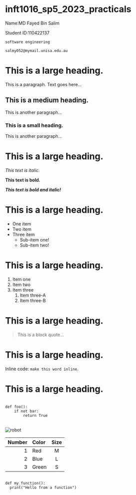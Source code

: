 <!DOCTYPE html>
<html>
<head>
    <title>IT Fundamentals</title>
</head>
<body>

<h1>inft1016_sp5_2023_practicals</h1>

<p>Name:MD Fayed Bin Salim</p>
<p>Student ID:110422137</p>
<p><code>software engineering</code></p>
<p><code>salmy052@mymail.unisa.edu.au</code></p>

<h1>This is a large heading.</h1>

<p>This is a paragraph. Text goes here...</p>

<h2>This is a medium heading.</h2>

<p>This is another paragraph...</p>

<h3>This is a small heading.</h3>

<p>This is another paragraph...</p>

<h1>This is a large heading.</h1>

<p><i>This text is italic.</i></p>
<p><b>This text is bold.</b></p>
<p><b><i>This text is bold and italic!</i></b></p>

<h1>This is a large heading.</h1>

<ul>
    <li>One item</li>
    <li>Two item</li>
    <li>Three item
        <ul>
            <li>Sub-item one!</li>
            <li>Sub-item two!</li>
        </ul>
    </li>
</ul>

<h1>This is a large heading.</h1>

<ol>
    <li>Item one</li>
    <li>Item two</li>
    <li>Item three
        <ol>
            <li>Item three-A</li>
            <li>Item three-B</li>
        </ol>
    </li>
</ol>

<h1>This is a large heading.</h1>

<blockquote>
    <p>This is a block quote...</p>
</blockquote>

<h1>This is a large heading.</h1>

<p>Inline code: <code>make this word inline</code>.</p>

<h1>This is a large heading.</h1>

<pre>
<code>
def foo():
    if not bar:
        return True
</code>
</pre>

<img src="https://upload.wikimedia.org/wikipedia/commons/thumb/0/03/Kismet-IMG_6007-black.jpg/800px-Kismet-IMG_6007-black.jpg" alt="robot">

<table>
    <thead>
        <tr>
            <th style="text-align:right;">Number</th>
            <th style="text-align:left;">Color</th>
            <th style="text-align:center;">Size</th>
        </tr>
    </thead>
    <tbody>
        <tr>
            <td style="text-align:right;">1</td>
            <td style="text-align:left;">Red</td>
            <td style="text-align:center;">M</td>
        </tr>
        <tr>
            <td style="text-align:right;">2</td>
            <td style="text-align:left;">Blue</td>
            <td style="text-align:center;">L</td>
        </tr>
        <tr>
            <td style="text-align:right;">3</td>
            <td style="text-align:left;">Green</td>
            <td style="text-align:center;">S</td>
        </tr>
    </tbody>
</table>

<pre>
<code>
def my_function():
  print("Hello from a function")
</code>
</pre>

</body>
</html>
